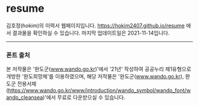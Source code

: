 # resume

김호정(hokim)의 이력서 웹페이지입니다.
https://hokim2407.github.io/resume 에서 결과물을 확인하실 수 있습니다.
마지막 업데이트일은 2021-11-14입니다.

---
### 폰트 출처
본 저작물은 '완도군(www.wando.go.kr)'에서 '21년' 작성하여 공공누리 제1유형으로 개방한 '완도희망체'를 이용하였으며,
해당 저작물은 '완도군(www.wando.go.kr), 완도군 전용서체(https://www.wando.go.kr/www/introduction/wando_symbol/wando_font/wando_cleansea)'에서 무료로 다운받으실 수 있습니다.
